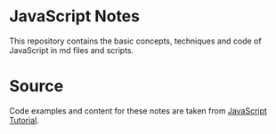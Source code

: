# JavaScript Notes

This repository contains the basic concepts, techniques and code of JavaScript in md files and scripts.

# Source
Code examples and content for these notes are taken from [JavaScript Tutorial](https://www.javascripttutorial.net/).
